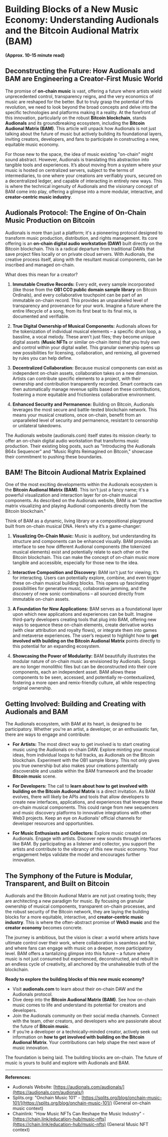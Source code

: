 # Building Blocks of a New Music Economy: Understanding Audionals and the Bitcoin Audional Matrix (BAM)

**(Approx. 10-15 minute read)**

## Deconstructing the Future: How Audionals and BAM are Engineering a Creator-First Music World

The promise of **on-chain music** is vast, offering a future where artists wield unprecedented control, transparency reigns, and the very economics of music are reshaped for the better. But to truly grasp the potential of this revolution, we need to look beyond the broad concepts and delve into the specific technologies and platforms making it a reality. At the forefront of this innovation, particularly on the robust **Bitcoin blockchain**, stands **Audionals** and its groundbreaking ecosystem, including the **Bitcoin Audional Matrix (BAM)**. This article will unpack how Audionals is not just talking about the future of music but actively building its foundational layers, inviting creators, developers, and fans to participate in constructing a new, equitable music economy.

For those new to the space, the idea of music existing "on-chain" might sound abstract. However, Audionals is translating this abstraction into tangible tools and experiences. It’s about moving from a system where your music is hosted on centralized servers, subject to the terms of intermediaries, to one where your creations are verifiably yours, secured on a decentralized ledger, and capable of interacting in entirely new ways. This is where the technical ingenuity of Audionals and the visionary concept of BAM come into play, offering a glimpse into a more modular, interactive, and **creator-centric music industry**.

## Audionals Protocol: The Engine of On-Chain Music Production on Bitcoin

Audionals is more than just a platform; it's a pioneering protocol designed to transform music production, distribution, and rights management. Its core offering is an **on-chain digital audio workstation (DAW)** built directly on the Bitcoin blockchain. This is a radical departure from traditional DAWs that save project files locally or on private cloud servers. With Audionals, the creative process itself, along with the resultant musical components, can be inscribed and managed on-chain.

What does this mean for a creator?

1.  **Immutable Creative Records:** Every edit, every sample incorporated (like those from the **OB1 CC0 public domain sample library** on Bitcoin Ordinals), and every collaborative touchpoint can be part of an immutable on-chain record. This provides an unparalleled level of transparency and provenance for your work. Imagine a future where the entire lifecycle of a song, from its first beat to its final mix, is documented and verifiable.

2.  **True Digital Ownership of Musical Components:** Audionals allows for the tokenization of individual musical elements – a specific drum loop, a bassline, a vocal melody. These aren't just files; they become unique digital assets (**Music NFTs** or similar on-chain items) that you truly own and control within your digital wallet. This granular ownership opens up new possibilities for licensing, collaboration, and remixing, all governed by rules you can help define.

3.  **Decentralized Collaboration:** Because musical components can exist as independent on-chain assets, collaboration takes on a new dimension. Artists can contribute specific elements to a project, with their ownership and contribution transparently recorded. Smart contracts can then automatically manage revenue splits based on these contributions, fostering a more equitable and frictionless collaborative environment.

4.  **Enhanced Security and Permanence:** Building on Bitcoin, Audionals leverages the most secure and battle-tested blockchain network. This means your musical creations, once on-chain, benefit from an unparalleled level of security and permanence, resistant to censorship or unilateral takedowns.

The Audionals website (audionals.com) itself states its mission clearly: to offer an on-chain digital audio workstation that transforms music production. Their existing blog posts, such as "Introducing the Audionals B64x Sequencer" and "Music Rights Reimagined on Bitcoin," showcase their commitment to pushing these boundaries.

## BAM! The Bitcoin Audional Matrix Explained

One of the most exciting developments within the Audionals ecosystem is the **Bitcoin Audional Matrix (BAM)**. This isn't just a fancy name; it's a powerful visualization and interaction layer for on-chain musical components. As described on the Audionals website, BAM is an "interactive matrix visualizing and playing Audional components directly from the Bitcoin blockchain."

Think of BAM as a dynamic, living library or a compositional playground built from on-chain musical DNA. Here’s why it’s a game-changer:

1.  **Visualizing On-Chain Music:** Music is auditory, but understanding its structure and components can be enhanced visually. BAM provides an interface to see how different Audional components (the tokenized musical elements) exist and potentially relate to each other on the Bitcoin blockchain. This can make the concept of on-chain music more tangible and accessible, especially for those new to the idea.

2.  **Interactive Composition and Discovery:** BAM isn’t just for viewing; it’s for interacting. Users can potentially explore, combine, and even trigger these on-chain musical building blocks. This opens up fascinating possibilities for generative music, collaborative jamming, and the discovery of new sonic combinations – all sourced directly from immutable on-chain assets.

3.  **A Foundation for New Applications:** BAM serves as a foundational layer upon which new applications and experiences can be built. Imagine third-party developers creating tools that plug into BAM, offering new ways to sequence these on-chain elements, create derivative works (with clear attribution and royalty flows), or integrate them into games and metaverse experiences. The user’s request to highlight how to **get involved with building on the Bitcoin Audional Matrix** points directly to this potential for an expanding ecosystem.

4.  **Showcasing the Power of Modularity:** BAM beautifully illustrates the modular nature of on-chain music as envisioned by Audionals. Songs are no longer monolithic files but can be deconstructed into their core components, each an independent asset. BAM allows these components to be seen, accessed, and potentially re-contextualized, fostering a more open and remix-friendly culture, all while respecting original ownership.

## Getting Involved: Building and Creating with Audionals and BAM

The Audionals ecosystem, with BAM at its heart, is designed to be participatory. Whether you're an artist, a developer, or an enthusiastic fan, there are ways to engage and contribute:

*   **For Artists:** The most direct way to get involved is to start creating music using the Audionals on-chain DAW. Explore minting your musical ideas, from individual loops to full tracks, as Audionals on the Bitcoin blockchain. Experiment with the OB1 sample library. This not only gives you true ownership but also makes your creations potentially discoverable and usable within the BAM framework and the broader **Bitcoin music** scene.

*   **For Developers:** The call to **learn about how to get involved with building on the Bitcoin Audional Matrix** is a direct invitation. As BAM evolves, there will likely be APIs and tools that allow developers to create new interfaces, applications, and experiences that leverage these on-chain musical components. This could range from new sequencers and music discovery platforms to innovative integrations with other Web3 projects. Keep an eye on Audionals’ official channels for developer resources and opportunities.

*   **For Music Enthusiasts and Collectors:** Explore music created on Audionals. Engage with artists. Discover new sounds through interfaces like BAM. By participating as a listener and collector, you support the artists and contribute to the vibrancy of this new music economy. Your engagement helps validate the model and encourages further innovation.

## The Symphony of the Future is Modular, Transparent, and Built on Bitcoin

Audionals and the Bitcoin Audional Matrix are not just creating tools; they are architecting a new paradigm for music. By focusing on granular ownership of musical components, transparent on-chain processes, and the robust security of the Bitcoin network, they are laying the building blocks for a more equitable, interactive, and **creator-centric music industry**. This is where the often-abstract promise of **Web3 music** and the **creator economy** becomes concrete.

The journey is ambitious, but the vision is clear: a world where artists have ultimate control over their work, where collaboration is seamless and fair, and where fans can engage with music on a deeper, more participatory level. BAM offers a tantalizing glimpse into this future – a future where music is not just consumed but experienced, deconstructed, and rebuilt in an endless cycle of creativity, all anchored by the unshakeable truth of the blockchain.

**Ready to explore the building blocks of this new music economy?**

*   Visit **audionals.com** to learn about their on-chain DAW and the Audionals protocol.
*   Dive deep into the **Bitcoin Audional Matrix (BAM)**. See how on-chain music comes to life and understand its potential for creators and developers.
*   Join the Audionals community on their social media channels. Connect with the team, other creators, and developers who are passionate about the future of **Bitcoin music**.
*   If you’re a developer or a technically-minded creator, actively seek out information on **how to get involved with building on the Bitcoin Audional Matrix**. Your contributions can help shape the next wave of music innovation.

The foundation is being laid. The building blocks are on-chain. The future of music is yours to build and explore with Audionals and BAM.

---
**References:**
*   Audionals Website: [https://audionals.com/audionals/](https://audionals.com/audionals/)
*   Splits.org: "Onchain Music 101" - [https://splits.org/blog/onchain-music-101/](https://splits.org/blog/onchain-music-101/) (General on-chain music context)
*   Chainlink: "How Music NFTs Can Reshape the Music Industry" - [https://chain.link/education-hub/music-nfts](https://chain.link/education-hub/music-nfts) (General Music NFT context)
